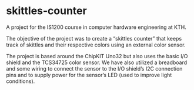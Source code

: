 # skittles-counter

A project for the IS1200 course in computer hardware engineering at KTH. 

The objective of the project was to create a “skittles counter” that keeps track of skittles and their respective colors using an external color sensor. 

The project is based around the ChipKIT Uno32 but also uses the basic I/O shield and the TCS34725 color sensor. We have also utilized a breadboard and some wiring to connect the sensor to the I/O shield’s I2C connection pins and to supply power for the sensor’s LED (used to improve light conditions).

